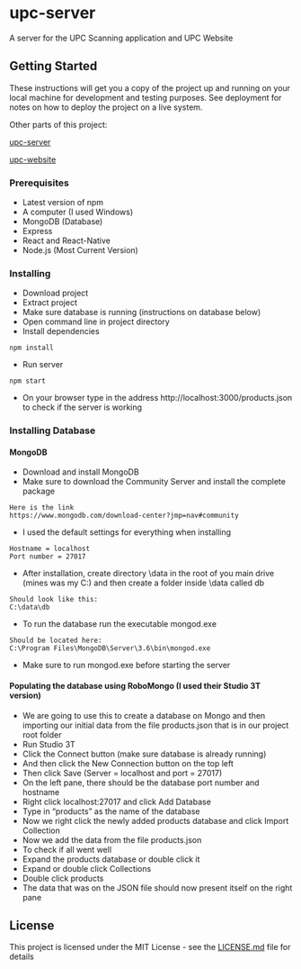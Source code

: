 # upc-server

A server for the UPC Scanning application and UPC Website

## Getting Started

These instructions will get you a copy of the project up and running on your local machine for development and testing purposes. See deployment for notes on how to deploy the project on a live system.

Other parts of this project:

[upc-server](https://github.com/eyao06/upc-server)

[upc-website](https://github.com/eyao06/upc-website)

### Prerequisites

* Latest version of npm
* A computer (I used Windows)
* MongoDB (Database)
* Express
* React and React-Native
* Node.js (Most Current Version)

### Installing

* Download project
* Extract project
* Make sure database is running (instructions on database below)
* Open command line in project directory
* Install dependencies
```
npm install
```
* Run server
```
npm start
```
* On your browser type in the address http://localhost:3000/products.json to check if the server is working

### Installing Database

#### MongoDB
 
* Download and install MongoDB
* Make sure to download the Community Server and install the complete package
```
Here is the link
https://www.mongodb.com/download-center?jmp=nav#community
```
* I used the default settings for everything when installing
```
Hostname = localhost 
Port number = 27017
```
* After installation, create directory \data in the root of you main drive (mines was my C:\) and then create a folder inside \data called db
```
Should look like this:
C:\data\db
```
* To run the database run the executable mongod.exe
```
Should be located here:
C:\Program Files\MongoDB\Server\3.6\bin\mongod.exe
```
* Make sure to run mongod.exe before starting the server

#### Populating the database using RoboMongo (I used their Studio 3T version)
*	We are going to use this to create a database on Mongo and then importing our initial data from the file products.json that is in our project root folder
* Run Studio 3T
*	Click the Connect button (make sure database is already running)
*	And then click the New Connection button on the top left
*	Then click Save (Server = localhost and port = 27017)
*	On the left pane, there should be the database port number and hostname 
*	Right click localhost:27017 and click Add Database
*	Type in “products” as the name of the database
*	Now we right click the newly added products database and click Import Collection
*	Now we add the data from the file products.json
*	To check if all went well
*	Expand the products database or double click it
*	Expand or double click Collections
*	Double click products
* The data that was on the JSON file should now present itself on the right pane



## License

This project is licensed under the MIT License - see the [LICENSE.md](LICENSE.md) file for details


